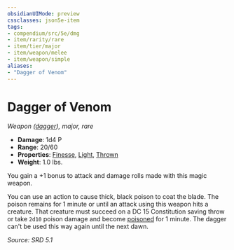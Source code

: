```yaml
---
obsidianUIMode: preview
cssclasses: json5e-item
tags:
- compendium/src/5e/dmg
- item/rarity/rare
- item/tier/major
- item/weapon/melee
- item/weapon/simple
aliases: 
- "Dagger of Venom"
---
```

# Dagger of Venom
*Weapon ([dagger](compendium/items/dagger.md)), major, rare*  

- **Damage**: 1d4 P
- **Range**: 20/60
- **Properties**: [Finesse](TTRPG/rules/item-properties.md#Finesse), [Light](TTRPG/rules/item-properties.md#Light), [Thrown](TTRPG/rules/item-properties.md#Thrown)
- **Weight**: 1.0 lbs.

You gain a +1 bonus to attack and damage rolls made with this magic weapon.

You can use an action to cause thick, black poison to coat the blade. The poison remains for 1 minute or until an attack using this weapon hits a creature. That creature must succeed on a DC 15 Constitution saving throw or take `2d10` poison damage and become [poisoned](TTRPG/rules/conditions.md#Poisoned) for 1 minute. The dagger can't be used this way again until the next dawn.

*Source: SRD 5.1*